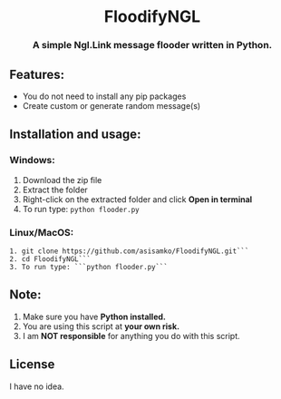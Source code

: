 <h1 align="center">FloodifyNGL</h1>
<h3 align="center">A simple Ngl.Link message flooder written in Python.</h3>

## Features:
- You do not need to install any pip packages
- Create custom or generate random message(s)

## Installation and usage:

### Windows:
1. Download the zip file
2. Extract the folder
3. Right-click on the extracted folder and click **Open in terminal**
4. To run type: ```python flooder.py```

### Linux/MacOS:
```
1. git clone https://github.com/asisamko/FloodifyNGL.git```
2. cd FloodifyNGL```
3. To run type: ```python flooder.py```
```

## Note:
1. Make sure you have **Python installed.**
2. You are using this script at **your own risk.**
3. I am **NOT responsible** for anything you do with this script.

## License

I have no idea.
